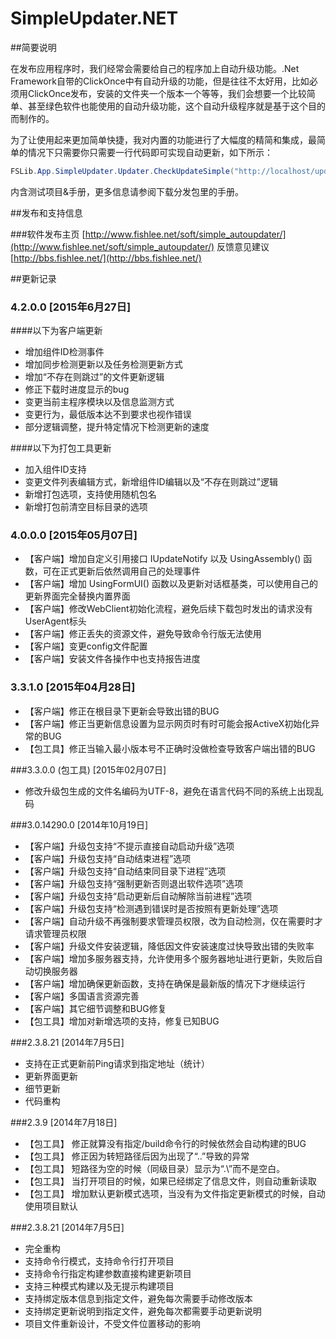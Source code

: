 SimpleUpdater.NET
=======================

##简要说明

在发布应用程序时，我们经常会需要给自己的程序加上自动升级功能。.Net Framework自带的ClickOnce中有自动升级的功能，但是往往不太好用，比如必须用ClickOnce发布，安装的文件夹一个版本一个等等，我们会想要一个比较简单、甚至绿色软件也能使用的自动升级功能，这个自动升级程序就是基于这个目的而制作的。

 

为了让使用起来更加简单快捷，我对内置的功能进行了大幅度的精简和集成，最简单的情况下只需要你只需要一行代码即可实现自动更新，如下所示：

```c#
FSLib.App.SimpleUpdater.Updater.CheckUpdateSimple("http://localhost/update.xml");
```

内含测试项目&手册，更多信息请参阅下载分发包里的手册。

##发布和支持信息

###软件发布主页 [http://www.fishlee.net/soft/simple_autoupdater/](http://www.fishlee.net/soft/simple_autoupdater/)
反馈意见建议 [http://bbs.fishlee.net/](http://bbs.fishlee.net/)


##更新记录

### 4.2.0.0 [2015年6月27日]

####以下为客户端更新
* 增加组件ID检测事件
* 增加同步检测更新以及任务检测更新方式
* 增加“不存在则跳过”的文件更新逻辑
* 修正下载时进度显示的bug
* 变更当前主程序模块以及信息监测方式
* 变更行为，最低版本达不到要求也视作错误
* 部分逻辑调整，提升特定情况下检测更新的速度

####以下为打包工具更新
* 加入组件ID支持
* 变更文件列表编辑方式，新增组件ID编辑以及“不存在则跳过”逻辑
* 新增打包选项，支持使用随机包名
* 新增打包前清空目标目录的选项

### 4.0.0.0 [2015年05月07日]

* 【客户端】增加自定义引用接口 IUpdateNotify 以及 UsingAssembly() 函数，可在正式更新后依然调用自己的处理事件
* 【客户端】增加 UsingFormUI() 函数以及更新对话框基类，可以使用自己的更新界面完全替换内置界面
* 【客户端】修改WebClient初始化流程，避免后续下载包时发出的请求没有UserAgent标头
* 【客户端】修正丢失的资源文件，避免导致命令行版无法使用
* 【客户端】变更config文件配置
* 【客户端】安装文件各操作中也支持报告进度

### 3.3.1.0 [2015年04月28日]
* 【客户端】修正在根目录下更新会导致出错的BUG
* 【客户端】修正当更新信息设置为显示网页时有时可能会报ActiveX初始化异常的BUG
* 【包工具】修正当输入最小版本号不正确时没做检查导致客户端出错的BUG

###3.3.0.0 (包工具) [2015年02月07日]

* 修改升级包生成的文件名编码为UTF-8，避免在语言代码不同的系统上出现乱码


###3.0.14290.0 [2014年10月19日]

* 【客户端】升级包支持“不提示直接自动启动升级”选项
* 【客户端】升级包支持“自动结束进程”选项
* 【客户端】升级包支持“自动结束同目录下进程”选项
* 【客户端】升级包支持“强制更新否则退出软件选项”选项
* 【客户端】升级包支持“启动更新后自动解除当前进程”选项
* 【客户端】升级包支持“检测遇到错误时是否按照有更新处理”选项
* 【客户端】自动升级不再强制要求管理员权限，改为自动检测，仅在需要时才请求管理员权限
* 【客户端】升级文件安装逻辑，降低因文件安装速度过快导致出错的失败率
* 【客户端】增加多服务器支持，允许使用多个服务器地址进行更新，失败后自动切换服务器
* 【客户端】增加确保更新函数，支持在确保是最新版的情况下才继续运行
* 【客户端】多国语言资源完善
* 【客户端】其它细节调整和BUG修复
* 【包工具】增加对新增选项的支持，修复已知BUG


###2.3.8.21 [2014年7月5日]

* 支持在正式更新前Ping请求到指定地址（统计）
* 更新界面更新
* 细节更新
* 代码重构

###2.3.9 [2014年7月18日]

* 【包工具】 修正就算没有指定/build命令行的时候依然会自动构建的BUG
* 【包工具】 修正因为转短路径后因为出现了“..”导致的异常
* 【包工具】 短路径为空的时候（同级目录）显示为“.\”而不是空白。
* 【包工具】 当打开项目的时候，如果已经绑定了信息文件，则自动重新读取
* 【包工具】 增加默认更新模式选项，当没有为文件指定更新模式的时候，自动使用项目默认


###2.3.8.21 [2014年7月5日]

* 完全重构
* 支持命令行模式，支持命令行打开项目
* 支持命令行指定构建参数直接构建更新项目
* 支持三种模式构建以及无提示构建项目
* 支持绑定版本信息到指定文件，避免每次需要手动修改版本
* 支持绑定更新说明到指定文件，避免每次都需要手动更新说明
* 项目文件重新设计，不受文件位置移动的影响